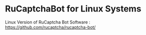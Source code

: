 # RuCaptchaBot for Linux Systems

Linux Version of RuCaptcha Bot Software : https://github.com/rucaptcha/rucaptcha-bot/
